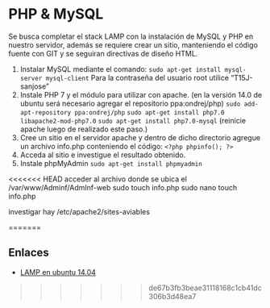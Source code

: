 # PHP & MySQL

Se busca completar el stack LAMP con la instalación de MySQL y PHP en nuestro servidor, además se requiere crear un sitio, manteniendo el código fuente con GIT y se seguiran directivas de diseño HTML.

1. Instalar MySQL mediante el comando:
  `sudo apt-get install mysql-server mysql-client` Para la contraseña del usuario root utilice “T15J-sanjose”
2. Instale PHP 7 y el módulo para utilizar con apache. (en la versión 14.0 de ubuntu será necesario agregar el repositorio  ppa:ondrej/php)
  `sudo add-apt-repository ppa:ondrej/php`
  `sudo apt-get install php7.0 libapache2-mod-php7.0`
  `sudo apt-get install php7.0-mysql`
  (reinicie apache luego de realizado este paso.)
3. Cree un sitio en el servidor apache y dentro de dicho directorio agregue un archivo info.php conteniendo el código:
  `<?php phpinfo(); ?>`
4. Acceda al sitio e investigue el resultado obtenido.
5. Instale phpMyAdmin
  `sudo apt-get install phpmyadmin`

<<<<<<< HEAD
acceder al archivo donde se ubica el /var/www/Adminf/AdmInf-web
sudo touch info.php
sudo nano touch info.php <?php phpinfo(); ?>

investigar hay
/etc/apache2/sites-aviables

=======
## Enlaces

- [LAMP en ubuntu 14.04](https://www.digitalocean.com/community/tutorials/how-to-install-linux-apache-mysql-php-lamp-stack-on-ubuntu-14-04)
>>>>>>> de67b3fb3beae31118168c1cb41dc306b3d48ea7
